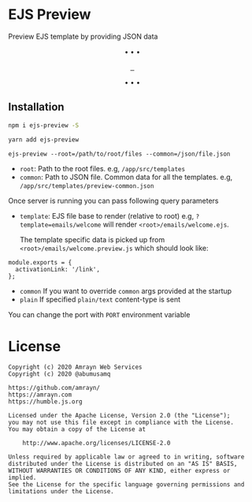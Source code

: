 # EJS Preview
Preview EJS template by providing JSON data

<p align="center">
    •   •   •
</p>

<p align="center">
  <a aria-label="NPM version" href="https://www.npmjs.com/package/ejs-preview">
    <img alt="" src="https://img.shields.io/npm/v/ejs-preview.svg?style=for-the-badge&labelColor=000000">
  </a>
  <a aria-label="License" href="https://github.com/amrayn/ejs-preview/blob/master/LICENSE">
    <img alt="" src="https://img.shields.io/npm/l/ejs-preview?style=for-the-badge&labelColor=000000">
  </a>
  <a aria-label="Donate via PayPal" href="https://amrayn.com/donate">
    <img alt="" src="https://img.shields.io/static/v1?label=Donate&message=PayPal&color=purple&style=for-the-badge&labelColor=000000">
  </a>
</p>

<p align="center">
    •   •   •
</p>

## Installation

```bash
npm i ejs-preview -S
```

```bash
yarn add ejs-preview
```

```
ejs-preview --root=/path/to/root/files --common=/json/file.json
```

* `root`: Path to the root files. e.g, `/app/src/templates`
* `common`: Path to JSON file. Common data for all the templates. e.g, `/app/src/templates/preview-common.json`

Once server is running you can pass following query parameters

* `template`: EJS file base to render (relative to root) e.g, `?template=emails/welcome` will render `<root>/emails/welcome.ejs`.

  The template specific data is picked up from `<root>/emails/welcome.preview.js` which should look like:

```
module.exports = {
  activationLink: '/link',
};
```
* `common` If you want to override `common` args provided at the startup
* `plain` If specified `plain/text` content-type is sent

You can change the port with `PORT` environment variable


# License
```
Copyright (c) 2020 Amrayn Web Services
Copyright (c) 2020 @abumusamq

https://github.com/amrayn/
https://amrayn.com
https://humble.js.org

Licensed under the Apache License, Version 2.0 (the "License");
you may not use this file except in compliance with the License.
You may obtain a copy of the License at

    http://www.apache.org/licenses/LICENSE-2.0

Unless required by applicable law or agreed to in writing, software
distributed under the License is distributed on an "AS IS" BASIS,
WITHOUT WARRANTIES OR CONDITIONS OF ANY KIND, either express or implied.
See the License for the specific language governing permissions and
limitations under the License.
```

